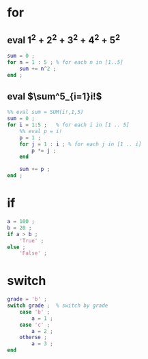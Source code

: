 # for
## eval $1^2 + 2^2 + 3^2 + 4^2 + 5^2$
```matlab
sum = 0 ;
for n = 1 : 5 ;	% for each n in [1..5]
	sum += n^2 ;
end ;
```
## eval $\sum^5_{i=1}i!$
```matlab
%% eval sum = SUM(i!,1,5)
sum = 0 ;
for i = 1:5 ;	% for each i in [1 .. 5]
	%% eval p = i!
	p = 1 ;
	for j = 1 : i ;	% for each j in [1 .. i]
		p *= j ;
	end

	sum += p ;
end ;
```
# if
```matlab
a = 100 ;
b = 20 ;
if a > b ;
	'True' ;
else ;
	'False' ;
```
# switch
```matlab
grade = 'b' ;
switch grade ;	% switch by grade
	case 'b' ;
		a = 1 ;
	case 'c' ;
		a = 2 ;
	otherse ;
		a = 3 ;
end
```
